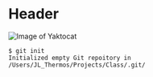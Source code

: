# Header
![Image of Yaktocat](https://octodex.github.com/images/yaktocat.png)

```
$ git init
Initialized empty Git repoitory in /Users/JL_Thermos/Projects/Class/.git/
```
